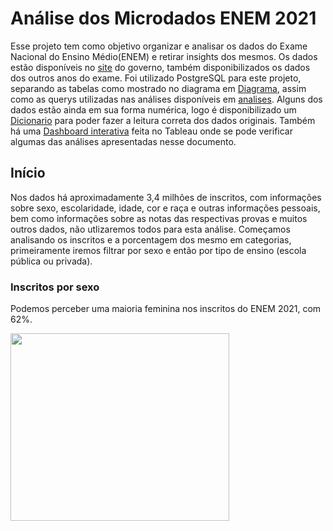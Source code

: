 # Análise dos Microdados ENEM 2021

Esse projeto tem como objetivo organizar e analisar os dados do Exame Nacional do Ensino Médio(ENEM) e retirar insights dos mesmos. Os dados estão disponíveis no [site][1] do governo, também disponibilizados os dados dos outros anos do exame.
Foi utilizado PostgreSQL para este projeto, separando as tabelas como mostrado no diagrama em [Diagrama][2], assim como as querys utilizadas nas análises disponíveis em [analises][3]. Alguns dos dados estão ainda em sua forma numérica, logo é disponibilizado um [Dicionario][4] para poder fazer a leitura correta dos dados originais. Também há uma [Dashboard interativa][5] feita no Tableau onde se pode verificar algumas das análises apresentadas nesse documento.

## Início

Nos dados há aproximadamente 3,4 milhões de inscritos, com informações sobre sexo, escolaridade, idade, cor e raça e outras informações pessoais, bem como informações sobre as notas das respectivas provas e muitos outros dados, não utlizaremos todos para esta análise. Começamos analisando os inscritos e a porcentagem dos mesmo em categorias, primeiramente iremos filtrar por sexo e então por tipo de ensino (escola pública ou privada).

### Inscritos por sexo

Podemos perceber uma maioria feminina nos inscritos do ENEM 2021, com 62%.

<img src="https://user-images.githubusercontent.com/47762518/229626230-d0fd4b8e-d0b3-4090-ad96-8d41a2ff30c2.png" width="350" height="300">








[1]: https://www.gov.br/inep/pt-br/acesso-a-informacao/dados-abertos/microdados/enem
[2]: https://github.com/alinehafner/Projetos-An-lise-de-Dados/blob/main/Microdados%20ENEM%202021/Diagrama.jpg
[3]: https://github.com/alinehafner/Projetos-An-lise-de-Dados/blob/main/Microdados%20ENEM%202021/analises.sql
[4]: https://github.com/alinehafner/Projetos-An-lise-de-Dados/tree/main/Microdados%20ENEM%202021/Dicionario
[5]: https://public.tableau.com/app/profile/aline2459/viz/Microdados_ENEM_2021/MicrodadosENEM2021?publish=yes

